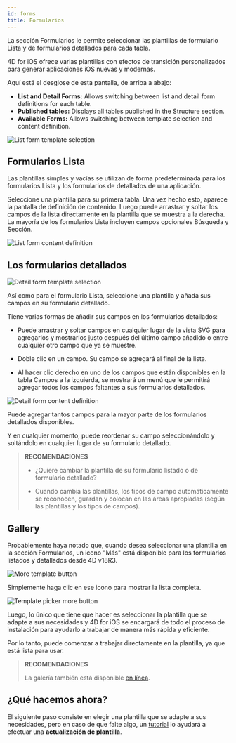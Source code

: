 ```yaml
---
id: forms
title: Formularios
---
```


La sección Formularios le permite seleccionar las plantillas de formulario Lista y de formularios detallados para cada tabla.

4D for iOS ofrece varias plantillas con efectos de transición personalizados para generar aplicaciones iOS nuevas y modernas.

Aquí está el desglose de esta pantalla, de arriba a abajo:

* **List and Detail Forms:** Allows switching between list and detail form definitions for each table.
* **Published tables:** Displays all tables published in the Structure section.
* **Available Forms:** Allows switching between template selection and content definition.

![List form template selection](assets/en/project-editor/Forms-section-templates-selection-4D-for-iOS.png)

## Formularios Lista

Las plantillas simples y vacías se utilizan de forma predeterminada para los formularios Lista y los formularios de detallados de una aplicación.

Seleccione una plantilla para su primera tabla. Una vez hecho esto, aparece la pantalla de definición de contenido. Luego puede arrastrar y soltar los campos de la lista directamente en la plantilla que se muestra a la derecha. La mayoría de los formularios Lista incluyen campos opcionales Búsqueda y Sección.

![List form content definition](assets/en/project-editor/Forms-section-content-definition-4D-for-iOS.png)

## Los formularios detallados

![Detail form template selection](assets/en/project-editor/Forms-section-detail-form-templates-selection-4D-for-iOS.png)

Así como para el formulario Lista, seleccione una plantilla y añada sus campos en su formulario detallado.

Tiene varias formas de añadir sus campos en los formularios detallados:

* Puede arrastrar y soltar campos en cualquier lugar de la vista SVG para agregarlos y mostrarlos justo después del último campo añadido o entre cualquier otro campo que ya se muestre.

* Doble clic en un campo. Su campo se agregará al final de la lista.

* Al hacer clic derecho en uno de los campos que están disponibles en la tabla Campos a la izquierda, se mostrará un menú que le permitirá agregar todos los campos faltantes a sus formularios detallados.

![Detail form content definition](assets/en/project-editor/Forms-section-detail-form-content-definition-4D-for-iOS.png)

Puede agregar tantos campos para la mayor parte de los formularios detallados disponibles.

Y en cualquier momento, puede reordenar su campo seleccionándolo y soltándolo en cualquier lugar de su formulario detallado.

> **RECOMENDACIONES**
> 
> * ¿Quiere cambiar la plantilla de su formulario listado o de formulario detallado? 
> 
> * Cuando cambia las plantillas, los tipos de campo automáticamente se reconocen, guardan y colocan en las áreas apropiadas (según las plantillas y los tipos de campos).


## Gallery

Probablemente haya notado que, cuando desea seleccionar una plantilla en la sección Formularios, un icono "Más" está disponible para los formularios listados y detallados desde 4D v18R3.

![More template button](assets/en/project-editor/Forms-more-button.png)

Simplemente haga clic en ese icono para mostrar la lista completa.

![Template picker more button](assets/en/project-editor/Forms-template-gallery.png)

Luego, lo único que tiene que hacer es seleccionar la plantilla que se adapte a sus necesidades y 4D for iOS se encargará de todo el proceso de instalación para ayudarlo a trabajar de manera más rápida y eficiente.

Por lo tanto, puede comenzar a trabajar directamente en la plantilla, ya que está lista para usar.

> **RECOMENDACIONES**
> 
> La galería también está disponible [en línea](https://4d-for-ios.github.io/gallery/).


## ¿Qué hacemos ahora?

El siguiente paso consiste en elegir una plantilla que se adapte a sus necesidades, pero en caso de que falte algo, un [tutorial](gallery-template-update.html) lo ayudará a efectuar una **actualización de plantilla**.
